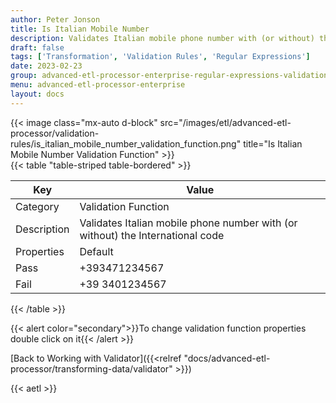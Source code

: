 ```yaml
---
author: Peter Jonson
title: Is Italian Mobile Number
description: Validates Italian mobile phone number with (or without) the International code
draft: false
tags: ['Transformation', 'Validation Rules', 'Regular Expressions']
date: 2023-02-23
group: advanced-etl-processor-enterprise-regular-expressions-validation
menu: advanced-etl-processor-enterprise
layout: docs
---
```


{{< image class="mx-auto d-block"  src="/images/etl/advanced-etl-processor/validation-rules/is_italian_mobile_number_validation_function.png" title="Is Italian Mobile Number Validation Function" >}}
\
{{< table "table-striped table-bordered" >}}

| Key         | Value                                                                          |
| ----------- | ------------------------------------------------------------------------------ |
| Category    | Validation Function                                                            |
| Description | Validates Italian mobile phone number with (or without) the International code |
| Properties  | Default                                                                        |
| Pass        | +393471234567                                                                  |
| Fail        | +39 3401234567                                                                 |

{{< /table >}}

{{< alert color="secondary">}}To change validation function properties double click on it{{< /alert >}}

[Back to Working with Validator]({{<relref "docs/advanced-etl-processor/transforming-data/validator" >}})

{{< aetl >}}
